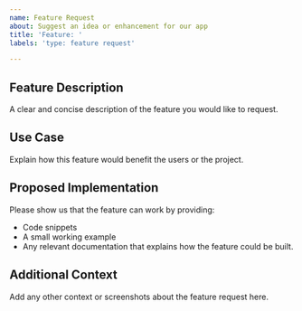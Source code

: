 ```yaml
---
name: Feature Request
about: Suggest an idea or enhancement for our app
title: 'Feature: '
labels: 'type: feature request'

---
```


## Feature Description

A clear and concise description of the feature you would like to request.

## Use Case

Explain how this feature would benefit the users or the project.

## Proposed Implementation

Please show us that the feature can work by providing:

- Code snippets
- A small working example
- Any relevant documentation that explains how the feature could be built.

## Additional Context

Add any other context or screenshots about the feature request here.
